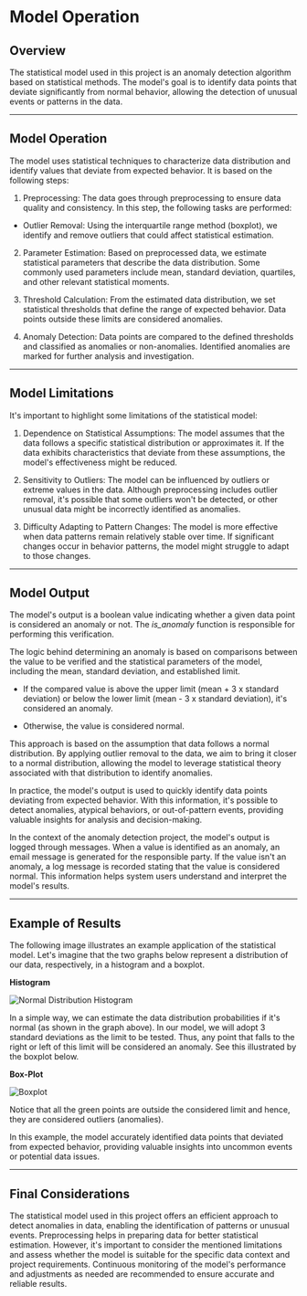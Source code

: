 # Model Operation

## Overview

The statistical model used in this project is an anomaly detection algorithm based on statistical methods. The model's goal is to identify data points that deviate significantly from normal behavior, allowing the detection of unusual events or patterns in the data.
***

## Model Operation

The model uses statistical techniques to characterize data distribution and identify values that deviate from expected behavior. It is based on the following steps:

1. Preprocessing: The data goes through preprocessing to ensure data quality and consistency. In this step, the following tasks are performed:

* Outlier Removal: Using the interquartile range method (boxplot), we identify and remove outliers that could affect statistical estimation.

2. Parameter Estimation: Based on preprocessed data, we estimate statistical parameters that describe the data distribution. Some commonly used parameters include mean, standard deviation, quartiles, and other relevant statistical moments.

3. Threshold Calculation: From the estimated data distribution, we set statistical thresholds that define the range of expected behavior. Data points outside these limits are considered anomalies.

4. Anomaly Detection: Data points are compared to the defined thresholds and classified as anomalies or non-anomalies. Identified anomalies are marked for further analysis and investigation.
***

## Model Limitations

It's important to highlight some limitations of the statistical model:

1. Dependence on Statistical Assumptions: The model assumes that the data follows a specific statistical distribution or approximates it. If the data exhibits characteristics that deviate from these assumptions, the model's effectiveness might be reduced.

2. Sensitivity to Outliers: The model can be influenced by outliers or extreme values in the data. Although preprocessing includes outlier removal, it's possible that some outliers won't be detected, or other unusual data might be incorrectly identified as anomalies.

3. Difficulty Adapting to Pattern Changes: The model is more effective when data patterns remain relatively stable over time. If significant changes occur in behavior patterns, the model might struggle to adapt to those changes.
***

## Model Output

The model's output is a boolean value indicating whether a given data point is considered an anomaly or not. The *is_anomaly* function is responsible for performing this verification.

The logic behind determining an anomaly is based on comparisons between the value to be verified and the statistical parameters of the model, including the mean, standard deviation, and established limit.

* If the compared value is above the upper limit (mean + 3 x standard deviation) or below the lower limit (mean - 3 x standard deviation), it's considered an anomaly.

* Otherwise, the value is considered normal.

This approach is based on the assumption that data follows a normal distribution. By applying outlier removal to the data, we aim to bring it closer to a normal distribution, allowing the model to leverage statistical theory associated with that distribution to identify anomalies.

In practice, the model's output is used to quickly identify data points deviating from expected behavior. With this information, it's possible to detect anomalies, atypical behaviors, or out-of-pattern events, providing valuable insights for analysis and decision-making.

In the context of the anomaly detection project, the model's output is logged through messages. When a value is identified as an anomaly, an email message is generated for the responsible party. If the value isn't an anomaly, a log message is recorded stating that the value is considered normal. This information helps system users understand and interpret the model's results.
***

## Example of Results

The following image illustrates an example application of the statistical model. Let's imagine that the two graphs below represent a distribution of our data, respectively, in a histogram and a boxplot.

**Histogram**

![Normal Distribution Histogram]()

In a simple way, we can estimate the data distribution probabilities if it's normal (as shown in the graph above). In our model, we will adopt 3 standard deviations as the limit to be tested. Thus, any point that falls to the right or left of this limit will be considered an anomaly. See this illustrated by the boxplot below.

**Box-Plot**

![Boxplot]()

Notice that all the green points are outside the considered limit and hence, they are considered outliers (anomalies).

In this example, the model accurately identified data points that deviated from expected behavior, providing valuable insights into uncommon events or potential data issues.
***

## Final Considerations

The statistical model used in this project offers an efficient approach to detect anomalies in data, enabling the identification of patterns or unusual events. Preprocessing helps in preparing data for better statistical estimation. However, it's important to consider the mentioned limitations and assess whether the model is suitable for the specific data context and project requirements. Continuous monitoring of the model's performance and adjustments as needed are recommended to ensure accurate and reliable results.